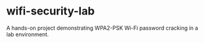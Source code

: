 # wifi-security-lab
A hands-on project demonstrating WPA2-PSK Wi-Fi password cracking in a lab environment.
